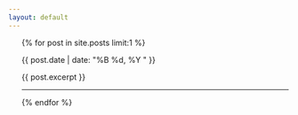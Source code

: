 ```yaml
---
layout: default
---
```


<ul style="list-style-type:none;">
  {% for post in site.posts limit:1 %}
    <li>
      <p class="page__meta">
        <i class="fa fa-fw fa-calendar" aria-hidden="true"></i> <time datetime="{{ post.date | date_to_xmlschema }}">{{ post.date | date: "%B %d, %Y " }}</time>&emsp;
      </p>
	  {{ post.excerpt }}
    </li>
	<hr>
  {% endfor %}
</ul>
